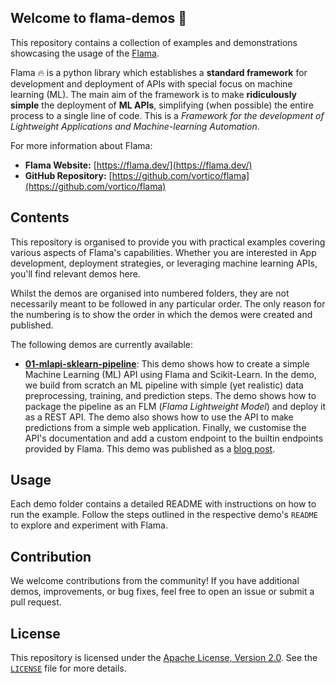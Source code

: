 ## Welcome to **flama-demos** 🤗

This repository contains a collection of examples and demonstrations showcasing the usage of the [Flama](https://flama.dev/).

Flama 🔥 is a python library which establishes a **standard framework** for development and deployment of APIs with special focus on machine learning (ML). The main aim of the framework is to make **ridiculously simple** the deployment of **ML APIs**, simplifying (when possible) the entire process to a single line of code. This is a *Framework for the development of Lightweight Applications and Machine-learning Automation*.

For more information about Flama:

- **Flama Website:** [https://flama.dev/](https://flama.dev/)
- **GitHub Repository:** [https://github.com/vortico/flama](https://github.com/vortico/flama)

## Contents

This repository is organised to provide you with practical examples covering various aspects of Flama's capabilities. Whether you are interested in App development, deployment strategies, or leveraging machine learning APIs, you'll find relevant demos here. 

Whilst the demos are organised into numbered folders, they are not necessarily meant to be followed in any particular order. The only reason for the numbering is to show the order in which the demos were created and published.

The following demos are currently available:

- [**01-mlapi-sklearn-pipeline**](01-mlapi-sklearn-pipeline): This demo shows how to create a simple Machine Learning (ML) API using Flama and Scikit-Learn. In the demo, we build from scratch an ML pipeline with simple (yet realistic) data preprocessing, training, and prediction steps. The demo shows how to package the pipeline as an FLM (*Flama Lightweight Model*) and deploy it as a REST API. The demo also shows how to use the API to make predictions from a simple web application. Finally, we customise the API's documentation and add a custom endpoint to the builtin endpoints provided by Flama. This demo was published as a [blog post](https://vortico.medium.com/introducing-flama-for-robust-machine-learning-apis-181098d76217).

## Usage

Each demo folder contains a detailed README with instructions on how to run the example. Follow the steps outlined in the respective demo's `README` to explore and experiment with Flama.

## Contribution

We welcome contributions from the community! If you have additional demos, improvements, or bug fixes, feel free to open an issue or submit a pull request.

## License

This repository is licensed under the [Apache License, Version 2.0](https://www.apache.org/licenses/LICENSE-2.0). See the [`LICENSE`](LICENSE) file for more details.

